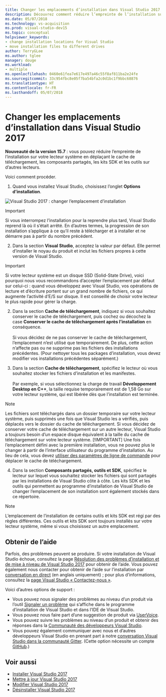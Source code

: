 ```yaml
---
title: Changer les emplacements d’installation dans Visual Studio 2017
description: Découvrez comment réduire l’empreinte de l’installation sur votre lecteur système en changeant l’emplacement du cache de téléchargement, des composants partagés, des kits SDK et des outils sur d’autres lecteurs.
ms.date: 05/07/2018
ms.technology: vs-acquisition
ms.prod: visual-studio-dev15
ms.topic: conceptual
helpviewer_keywords:
- change installation locations for Visual Studio
- move installation files to different drives
author: TerryGLee
ms.author: tglee
manager: douge
ms.workload:
- multiple
ms.openlocfilehash: 0460e61fea7e617e497a46c55f8af811ba2e24fe
ms.sourcegitcommit: 33c954fbc8e05f7ba54bfa2c0d1bc1f9bbc68876
ms.translationtype: HT
ms.contentlocale: fr-FR
ms.lasthandoff: 05/07/2018
---
```

# <a name="change-the-installation-locations-in-visual-studio-2017"></a>Changer les emplacements d’installation dans Visual Studio 2017

**Nouveauté de la version 15.7** : vous pouvez réduire l’empreinte de l’installation sur votre lecteur système en déplaçant le cache de téléchargement, les composants partagés, les kits SDK et les outils sur d’autres lecteurs.

Voici comment procéder.

1. Quand vous installez Visual Studio, choisissez l’onglet **Options d’installation**.

  ![Visual Studio 2017 : changer l’emplacement d’installation](media/installation-options-by-location.png "Changer l’emplacement d’installation")

  > [!IMPORTANT]
  > Si vous interrompez l’installation pour la reprendre plus tard, Visual Studio reprend là où il s’était arrêté. En d’autres termes, la progression de son installation s’applique à ce qu’il reste à télécharger et à installer et ne démarre pas à partir du nombre précédent.

2. Dans la section **Visual Studio**, acceptez la valeur par défaut. Elle permet d’installer le noyau du produit et inclut les fichiers propres à cette version de Visual Studio.

 > [!IMPORTANT]
 > Si votre lecteur système est un disque SSD (Solid-State Drive), voici pourquoi nous vous recommandons d’accepter l’emplacement par défaut sur celui-ci : quand vous développez avec Visual Studio, vos opérations de lecture et d’écriture portent sur un grand nombre de fichiers, ce qui augmente l’activité d’E/S sur disque.  Il est conseillé de choisir votre lecteur le plus rapide pour gérer la charge.

2. Dans la section **Cache de téléchargement**, indiquez si vous souhaitez conserver le cache de téléchargement, puis cochez ou décochez la case **Conserver le cache de téléchargement après l’installation** en conséquence. <br><br>Si vous décidez de ne pas conserver le cache de téléchargement, l’emplacement n’est utilisé que temporairement. De plus, cette action n’affecte pas ou ne supprime pas les fichiers des installations précédentes. (Pour nettoyer tous les packages d’installation, vous devez modifier vos installations précédentes séparément.)

3. Dans la section **Cache de téléchargement**, spécifiez le lecteur où vous souhaitez stocker les fichiers d’installation et les manifestes. <br><br>Par exemple, si vous sélectionnez la charge de travail **Développement Desktop en C++**, la taille requise temporairement est de 1,58 Go sur votre lecteur système, qui est libérée dès que l’installation est terminée.

 > [!NOTE]
 > Les fichiers sont téléchargés dans un dossier temporaire sur votre lecteur système, puis supprimés une fois que Visual Studio les a vérifiés, puis déplacés vers le dossier du cache de téléchargement. Si vous décidez de conserver votre cache de téléchargement sur un autre lecteur, Visual Studio a toujours besoin d’un espace disque équivalent à la taille du cache de téléchargement sur votre lecteur système.
 > [!IMPORTANT]
 > Une fois l’emplacement défini avec la première installation, vous ne pouvez plus le changer à partir de l’interface utilisateur du programme d’installation. Au lieu de cela, vous devez [utiliser des paramètres de ligne de commande](use-command-line-parameters-to-install-visual-studio.md) pour déplacer le cache de téléchargement.

4. Dans la section **Composants partagés, outils et SDK**, spécifiez le lecteur sur lequel vous souhaitez stocker les fichiers qui sont partagés par les installations de Visual Studio côte à côte. Les kits SDK et les outils qui permettent au programme d’installation de Visual Studio de changer l’emplacement de son installation sont également stockés dans ce répertoire.

 > [!NOTE]
 > L’emplacement de l’installation de certains outils et kits SDK est régi par des règles différentes. Ces outils et kits SDK sont toujours installés sur votre lecteur système, même si vous choisissez un autre emplacement.

## <a name="get-support"></a>Obtenir de l’aide

Parfois, des problèmes peuvent se produire. Si votre installation de Visual Studio échoue, consultez la page [Résolution des problèmes d’installation et de mise à niveau de Visual Studio 2017](troubleshooting-installation-issues.md) pour obtenir de l’aide. Vous pouvez également nous contacter pour obtenir de l’aide sur l’installation par [conversation en direct](https://www.visualstudio.com/vs/support/#talktous) (en anglais uniquement) ; pour plus d’informations, consultez la [page Visual Studio « Contactez-nous »](https://www.visualstudio.com/vs/support/#talktous).

Voici d’autres options de support :

* Vous pouvez nous signaler des problèmes au niveau d’un produit via l’outil [Signaler un problème](../ide/how-to-report-a-problem-with-visual-studio-2017.md) qui s’affiche dans le programme d’installation de Visual Studio et dans l’IDE de Visual Studio.
* Vous pouvez nous faire part d’une suggestion de produit via [UserVoice](https://visualstudio.uservoice.com/forums/121579).
* Vous pouvez suivre les problèmes au niveau d’un produit et obtenir des réponses dans la [Communauté des développeurs Visual Studio](https://developercommunity.visualstudio.com/).
* Vous pouvez également communiquer avec nous et d’autres développeurs Visual Studio en prenant part à notre [conversation Visual Studio dans la communauté Gitter](https://gitter.im/Microsoft/VisualStudio). (Cette option nécessite un compte [GitHub](https://github.com/).)

## <a name="see-also"></a>Voir aussi

* [Installer Visual Studio 2017](install-visual-studio.md)
* [Mettre à jour Visual Studio 2017](update-visual-studio.md)
* [Modifier Visual Studio 2017](update-visual-studio.md)
* [Désinstaller Visual Studio 2017](uninstall-visual-studio.md)
